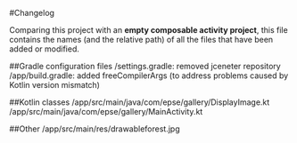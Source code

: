 #Changelog

Comparing this project with an **empty composable activity project**,
this file contains the names (and the relative path) of all the files that have been added or
modified.

##Gradle configuration files
/settings.gradle: removed jceneter repository
/app/build.gradle: added freeCompilerArgs (to address problems caused by Kotlin version mismatch)

##Kotlin classes 
/app/src/main/java/com/epse/gallery/DisplayImage.kt
/app/src/main/java/com/epse/gallery/MainActivity.kt

##Other
/app/src/main/res/drawableforest.jpg
